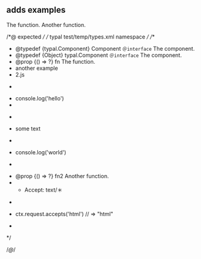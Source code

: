 ## adds examples
<types namespace="typal">
  <interface name="Component" desc="The component.">
    <fn example="test/fixture/examples/2.js" name="fn">
      The function.
    </fn>
    <fn example="test/fixture/examples/goa.js" name="fn2">
      Another function.
    </fn>
  </interface>
</types>

/*@ expected */
/* typal test/temp/types.xml namespace */
/**
 * @typedef {typal.Component} Component `＠interface` The component.
 * @typedef {Object} typal.Component `＠interface` The component.
 * @prop {() => ?} fn The function.
 * another example
 * 2.js
 * ```js
 * console.log('hello')
 *
 * ```
 * some text
 * ```js
 * console.log('world')
 * ```
 * @prop {() => ?} fn2 Another function.
 * - Accept: text/＊
 * ```js
 * ctx.request.accepts('html') // => "html"
 * ```
 */

/*@*/